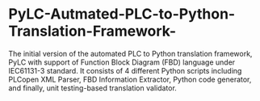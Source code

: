 # PyLC-Autmated-PLC-to-Python-Translation-Framework-
The initial version of the automated PLC to Python translation framework, PyLC with support of Function Block Diagram (FBD) language under IEC61131-3 standard. It consists of 4 different Python scripts including PLCopen XML Parser, FBD Information Extractor, Python code generator, and finally, unit testing-based translation validator.
